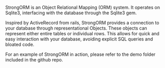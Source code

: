 StrongORM is an Object Relational Mapping (ORM) system. It operates on Sqlite3, interfacing with the database through the Sqlite3 gem.

Inspired by ActiveRecord from rails, StrongORM provides a connection to your database through representational Objects. These objects can represent either entire tables or individual rows. This allows for quick and easy interaction with your database, avoiding explicit SQL queries and bloated code.

For an example of StrongORM in action, please refer to the demo folder included in the github repo.
